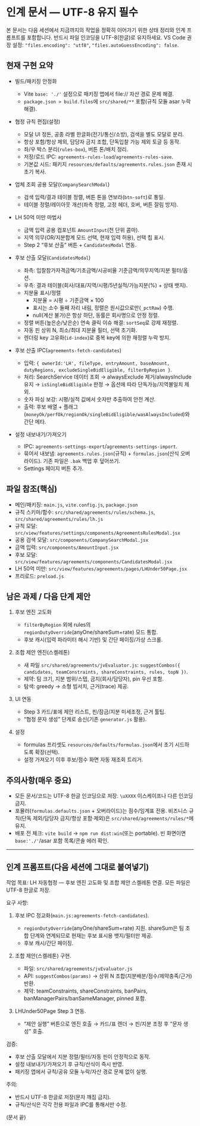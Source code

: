 # 인계 문서 — UTF-8 유지 필수

본 문서는 다음 세션에서 지금까지의 작업을 정확히 이어가기 위한 상태 정리와 인계 프롬프트를 포함합니다. 반드시 파일 인코딩을 UTF-8(한글)로 유지하세요. VS Code 권장 설정: `"files.encoding": "utf8"`, `"files.autoGuessEncoding": false`.

## 현재 구현 요약
- 빌드/패키징 안정화
  - Vite `base: './'` 설정으로 패키징 앱에서 file:// 자산 경로 문제 해결.
  - `package.json > build.files`에 `src/shared/**` 포함(규칙 모듈 asar 누락 해결).

- 협정 규칙 편집(설정)
  - 모달 UI 정돈, 공종 라벨 한글화(전기/통신/소방), 검색을 별도 모달로 분리.
  - 항상 포함/항상 제외, 담당자 금지 조합, 단독입찰 가능 제외 토글 등 동작.
  - 좌/우 박스 분리(`rules-box`), 버튼 톤/배치 정리.
  - 저장/로드 IPC: `agreements-rules-load`/`agreements-rules-save`.
  - 기본값 시드: 패키지 `resources/defaults/agreements.rules.json` 존재 시 초기 복사.

- 업체 조회 공용 모달(`CompanySearchModal`)
  - 검색 입력/결과 테이블 정렬, 버튼 톤을 연보라(`btn-soft`)로 통일.
  - 테이블 정렬/레이아웃 개선(좌측 정렬, 고정 헤더, 호버, 버튼 잘림 방지).

- LH 50억 미만 마법사
  - 금액 입력 공용 컴포넌트 `AmountInput`(천 단위 콤마).
  - 지역 의무(OR/지분합계 모드 선택, 현재 입력 허용), 선택 칩 표시.
  - Step 2 “후보 산출” 버튼 + `CandidatesModal` 연동.

- 후보 산출 모달(`CandidatesModal`)
  - 좌측: 입찰참가자격금액/기초금액/시공비율 기준금액/의무지역/지분 필터/옵션.
  - 우측: 결과 테이블(회사/대표/지역/시평/5년실적/가능지분(%) + 상태 뱃지).
  - 지분율 표시/정렬
    - 지분율 = 시평 ÷ 기준금액 × 100
    - 표시는 소수 둘째 자리 내림, 정렬은 원시값으로만(`_pctRaw`) 수행.
    - null(계산 불가)은 항상 하단, 동률은 회사명으로 안정 정렬.
  - 정렬 버튼(높은순/낮은순) 연속 클릭 이슈 해결: `sortSeq`로 강제 재정렬.
  - 자동 핀 상위 N, 최소/최대 지분율 필터, 선택 초기화.
  - 렌더링 key 고유화(`id-index`)로 중복 key에 의한 재정렬 누락 방지.

- 후보 산출 IPC(`agreements-fetch-candidates`)
  - 입력: `{ ownerId:'LH', fileType, entryAmount, baseAmount, dutyRegions, excludeSingleBidEligible, filterByRegion }`.
  - 처리: SearchService 데이터 조회 → alwaysExclude 제거/alwaysInclude 유지 → `isSingleBidEligible` 판정 → 옵션에 따라 단독가능/지역불일치 제외.
  - 숫자 파싱 보강: 시평/실적 값에서 숫자만 추출하여 안전 계산.
  - 출력: 후보 배열 + 플래그(`moneyOk/perfOk/regionOk/singleBidEligible/wasAlwaysIncluded`)와 간단 메타.

- 설정 내보내기/가져오기
  - IPC: `agreements-settings-export`/`agreements-settings-import`.
  - 묶어서 내보냄: `agreements.rules.json`(규칙) + `formulas.json`(산식 오버라이드). 기존 파일은 `.bak` 백업 후 덮어쓰기.
  - Settings 페이지 버튼 추가.

## 파일 참조(핵심)
- 메인/패키징: `main.js`, `vite.config.js`, `package.json`
- 규칙 스키마/함수: `src/shared/agreements/rules/schema.js`, `src/shared/agreements/rules/lh.js`
- 규칙 모달: `src/view/features/settings/components/AgreementsRulesModal.jsx`
- 공용 검색 모달: `src/components/CompanySearchModal.jsx`
- 금액 입력: `src/components/AmountInput.jsx`
- 후보 모달: `src/view/features/agreements/components/CandidatesModal.jsx`
- LH 50억 미만: `src/view/features/agreements/pages/LHUnder50Page.jsx`
- 프리로드: `preload.js`

## 남은 과제 / 다음 단계 제안
1) 후보 엔진 고도화
   - `filterByRegion` 외에 rules의 `regionDutyOverride`(anyOne/shareSum+rate) 모드 통합.
   - 후보 캐시(입력 파라미터 해시 기반) 및 간단 페이징/가상 스크롤.

2) 조합 제안 엔진(스켈레톤)
   - 새 파일 `src/shared/agreements/jvEvaluator.js`: `suggestCombos({ candidates, teamConstraints, shareConstraints, rules, topN })`.
   - 제약: 팀 크기, 지분 범위/스텝, 금지(회사/담당자), pin 우선 포함.
   - 탐색: greedy → 소형 빔서치, 근거(trace) 제공.

3) UI 연동
   - Step 3 카드/표에 제안 리스트, 핀/잠금/지분 미세조정, 근거 툴팁.
   - “협정 문자 생성” 단계로 송신(기존 `generator.js` 활용).

4) 설정
   - formulas 프리셋도 `resources/defaults/formulas.json`에서 초기 시드하도록 확장(선택).
   - 설정 가져오기 이후 후보/점수 화면 자동 재조회 트리거.

## 주의사항(매우 중요)
- 모든 문서/코드는 UTF-8 한글 인코딩으로 저장. `\uXXXX` 이스케이프나 다른 인코딩 금지.
- 포뮬러(`formulas.defaults.json` + 오버라이드)는 점수/임계표 전용. 비즈니스 규칙(단독 제외/담당자 금지/항상 포함·제외)은 `src/shared/agreements/rules/*`에 유지.
- 배포 전 체크: `vite build` → `npm run dist:win`(또는 portable). 빈 화면이면 `base:'./'`/asar 포함 목록/콘솔 에러 확인.

---

## 인계 프롬프트(다음 세션에 그대로 붙여넣기)
작업 목표: LH 자동협정 — 후보 엔진 고도화 및 조합 제안 스켈레톤 연결. 모든 파일은 UTF-8 한글로 저장.

요구 사항:
1) 후보 IPC 정교화(`main.js:agreements-fetch-candidates`).
   - `regionDutyOverride`(anyOne/shareSum+rate) 지원. shareSum은 팀 조합 단계와 연계되므로 현재는 후보 표시용 뱃지/필터만 제공.
   - 후보 캐시/간단 페이징.

2) 조합 제안(스켈레톤) 구현.
   - 파일: `src/shared/agreements/jvEvaluator.js`
   - API: `suggestCombos(params)` → 상위 N 조합(지분배분/점수/제약충족/근거) 반환.
   - 제약: teamConstraints, shareConstraints, banPairs, banManagerPairs/banSameManager, pinned 포함.

3) LHUnder50Page Step 3 연동.
   - “제안 실행” 버튼으로 엔진 호출 → 카드/표 렌더 → 핀/지분 조정 후 “문자 생성” 호출.

검증:
- 후보 산출 모달에서 지분 정렬/필터/자동 핀이 안정적으로 동작.
- 설정 내보내기/가져오기 후 규칙/산식이 즉시 반영.
- 패키징 앱에서 규칙/공유 모듈 누락/자산 경로 문제 없이 실행.

주의:
- 반드시 UTF-8 한글로 저장(문자 깨짐 금지).
- 규칙/산식은 각각 전용 파일과 IPC를 통해서만 수정.

(문서 끝)

